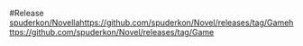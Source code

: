 #Release
[spuderkon/Novellahttps://github.com/spuderkon/Novel/releases/tag/Game](https://github.com/spuderkon/Novel/releases/tag/Game)https://github.com/spuderkon/Novel/releases/tag/Game
